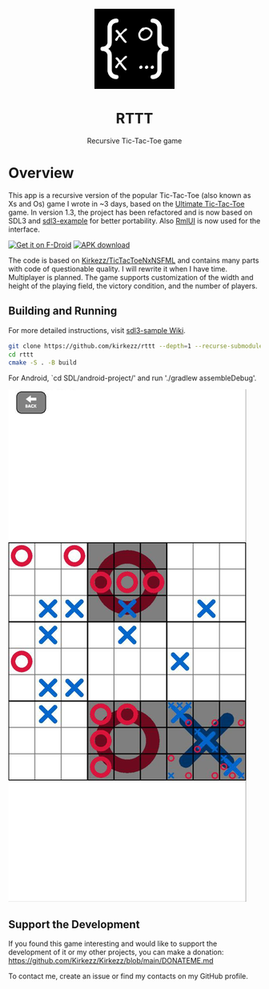 <p align="center">
  <a href="https://github.com/kirkezz/rttt" target="_blank" rel="noopener noreferrer">
    <picture>
      <source media="(prefers-color-scheme: dark)" srcset="https://github.com/kirkezz/rttt/raw/master/logo.png">
      <img width="160" height="160" src="https://github.com/kirkezz/rttt/raw/master/logo.png">
    </picture>
  </a>
</p>

<h1 align="center"/>RTTT</h1>

<p align="center">
    Recursive Tic-Tac-Toe game
</p>

# Overview

This app is a recursive version of the popular Tic-Tac-Toe (also known as Xs and Os) game I wrote in ~3 days, based on the [Ultimate Tic-Tac-Toe](https://en.wikipedia.org/wiki/Ultimate_tic-tac-toe) game.
In version 1.3, the project has been refactored and is now based on SDL3 and [sdl3-example](https://github.com/Ravbug/sdl3-sample) for better portability. Also [RmlUI](https://github.com/mikke89/RmlUi) is now used for the interface.

[<img src="https://fdroid.gitlab.io/artwork/badge/get-it-on.png"
     alt="Get it on F-Droid"
     height="80">](https://f-droid.org/fr/packages/org.kirkezz.rttt/)
<a href="https://github.com/Kirkezz/rttt/releases/latest">
  <img width="220" alt="APK download" src="https://user-images.githubusercontent.com/114044633/223920025-83687de0-e463-4c5d-8122-e06e4bb7d40c.png">
</a>

The code is based on [Kirkezz/TicTacToeNxNSFML](https://github.com/Kirkezz/TicTacToeNxNSFML) and contains many parts with code of questionable quality. I will rewrite it when I have time. Multiplayer is planned.
The game supports customization of the width and height of the playing field, the victory condition, and the number of players.

## Building and Running

For more detailed instructions, visit [sdl3-sample Wiki](https://github.com/Ravbug/sdl3-sample/wiki/Setting-up-your-computer).

```sh
git clone https://github.com/kirkezz/rttt --depth=1 --recurse-submodules
cd rttt
cmake -S . -B build
```

For Android, `cd SDL/android-project/' and run './gradlew assembleDebug'.

![screenshot](metadata/en-US/images/phoneScreenshots/2.png)

## Support the Development

If you found this game interesting and would like to support the development of it or my other projects, you can make a donation: https://github.com/Kirkezz/Kirkezz/blob/main/DONATEME.md

To contact me, create an issue or find my contacts on my GitHub profile.
